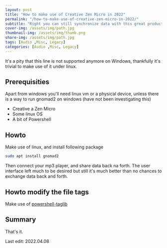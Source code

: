 ```yaml
---
layout: post
title: "How to make use of Creative Zen Micro in 2022"
permalink: "/how-to-make-use-of-creative-zen-micro-in-2022/"
subtitle: "Right you can still synchronize data with this great product without being equipped with windows 7"
cover-img: /assets/img/path.jpg
thumbnail-img: /assets/img/thumb.png
share-img: /assets/img/path.jpg
tags: [Audio ,Misc, Legacy]
categories: [Audio ,Misc, Legacy]
---
```

It's a pity that this line is not supported anymore on Windows, thankfully it's trivial to make use of it under linux.

## Prerequisities
Apart from windows you'll need linux vm or a physical device, unless there is a way to run gnomad2 on windows (have not been investigating this)
+ Creative a Zen Micro
+ Some linux OS
+ A bit of Powershell

## Howto
Make use of linux, and install following package
```bash
sudo apt install gnomad2
```
Then connect your mp3 player, and share data back na forth. The user interface left much to be desired but still it's much better than no chances to exchange data back and forth.

## Howto modify the file tags
Make use of [powershell-taglib](https://github.com/illearth/powershell-taglib)

## Summary
That's it.

Last edit: 2022.04.08
